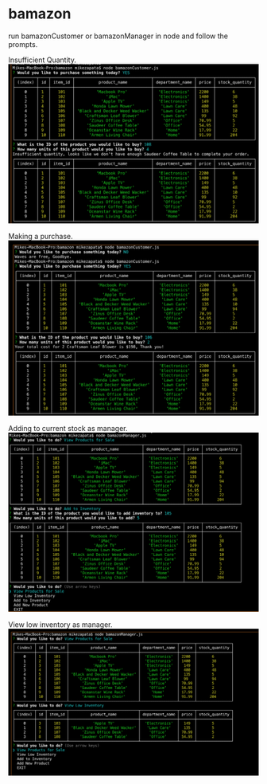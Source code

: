 # bamazon


run bamazonCustomer or bamazonManager in node and follow the prompts.


Insufficient Quantity. 
![bamazonCustomer](/images/bamazonCustomer_InsufficientQuantity.jpg)

Making a purchase.
![bamazonCustomer](/images/bamazonCustomer_purchasedMade.jpg)

Adding to current stock as manager.
![bamazonmanage](/images/bamazonManager_addToCurrentStock.jpg)

View low inventory as manager.
![bamazonManager](/images/bamazonManager_viewProducts_viewLowInventory.jpg)



